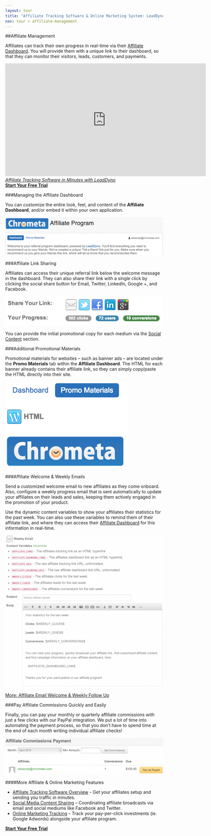 ```yaml
---
layout: tour
title: "Affiliate Tracking Software & Online Marketing System: LeadDyno"
nav: tour > affiliate-management
---
```


##Affiliate Management

Affiliates can track their own progress in real-time via their [Affiliate Dashboard](/guide/affiliate-dashboard.html).  You will provide them with a unique link to their dashboard, so that they can monitor their visitors, leads, customers, and payments.

<div>
	<iframe width="640" height="360" src="http://www.youtube.com/embed/kfSOxmiT2XM?feature=player_embedded" frameborder="0">
	</iframe>
</div>

<div class="tour-video-caption">
 <em><a href="http://youtu.be/SJkMagcwHBE">Affiliate Tracking Software in Minutes with LeadDyno</a></em>
</div>

<div class="pagination-centered">
  <a class="btn btn-primary btn-large" href="https://app.leaddyno.com/signup">
    <strong>Start Your Free Trial</strong>
  </a>
</div>

###Managing the Affiliate Dashboard

You can customize the entire look, feel, and content of the **Affiliate Dashboard**, and/or embed it within your own application.

![affiliate_dashboard_welcome](/img/affiliate_dashboard_welcome1_pt2.png)

###Affiliate Link Sharing

Affiliates can access their unique referral link below the welcome message in the dashboard. They can also share their link with a single click by clicking the social share button for Email, Twitter, LinkedIn, Google +, and Facebook.

![affiliate_dashboard_social_content_links](/img/affiliate_dashboard_social_content_links_pt2.png)

You can provide the initial promotional copy for each medium via the [Social Content](/guide/affiliate-social-media-marketing.html) section.

###Additional Promotional Materials

Promotional materials for websites – such as banner ads – are located under the **Promo Materials** tab within the **Affiliate Dashboard**. The HTML for each banner already contains their affiliate link, so they can simply copy/paste the HTML directly into their site.

![affiliate_dashboard_promo_materials](/img/affiliate_dashboard_promo_materials_pt1.png)

###Affiliate Welcome & Weekly Emails

Send a customized welcome email to new affiliates as they come onboard. Also, configure a weekly progress email that is sent automatically to update your affiliates on their leads and sales, keeping them actively engaged in the promotion of your product.

Use the dynamic content variables to show your affiliates their statistics for the past week. You can also use these variables to remind them of their affiliate link, and where they can access their [Affiliate Dashboard](/guide/affiliate-dashboard.html) for this information in real-time.

![affiliate_marketing_weekly_email](/img/affiliate_marketing_weekly_email_pt2.png)

[More: Affiliate Email Welcome & Weekly Follow Up](/guide/affiliate-marketing-email-follow-up.html)

###Pay Affiliate Commissions Quickly and Easily

Finally, you can pay your monthly or quarterly affiliate commissions with just a few clicks with our PayPal integration. We put a lot of time into automating the payment process, so that you don’t have to spend time at the end of each month writing individual affiliate checks!

![affiliate_commissions_payment_report](/img/affiliate_commissions_payment_report_pt2.png)

####More Affiliate & Online Marketing Features
* [Affiliate Tracking Software Overview](/tour/affiliate-tracking-software.html)  - Get your affiliates setup and sending you traffic in minutes.
* [Social Media Content Sharing](/tour/social-media-content-sharing.html) – Coordinating affiliate broadcasts via email and social mediums like Facebook and Twitter.
* [Online Marketing Tracking](/tour/pay-per-click-conversion-tracking.html) – Track your pay-per-click investments (ie. Google Adwords) alongside your affiliate program.

<div class="pagination-centered">
  <a class="btn btn-primary btn-large" href="https://app.leaddyno.com/signup">
    <strong>Start Your Free Trial</strong>
  </a>
</div>

